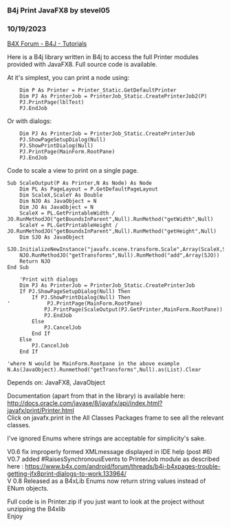### B4j Print JavaFX8 by stevel05
### 10/19/2023
[B4X Forum - B4J - Tutorials](https://www.b4x.com/android/forum/threads/49836/)

Here is a B4j library written in B4j to access the full Printer modules provided with JavaFX8. Full source code is available.  
  
At it's simplest, you can print a node using:  

```B4X
    Dim P As Printer = Printer_Static.GetDefaultPrinter  
    Dim PJ As PrinterJob = PrinterJob_Static.CreatePrinterJob2(P)  
    PJ.PrintPage(lblTest)  
    PJ.EndJob
```

  
  
Or with dialogs:  
  

```B4X
    Dim PJ As PrinterJob = PrinterJob_Static.CreatePrinterJob  
    PJ.ShowPageSetupDialog(Null)  
    PJ.ShowPrintDialog(Null)  
    PJ.PrintPage(MainForm.RootPane)  
    PJ.EndJob
```

  
  
Code to scale a view to print on a single page.  

```B4X
Sub ScaleOutput(P As Printer,N As Node) As Node  
    Dim PL As PageLayout = P.GetDefaultPageLayout  
    Dim ScaleX,ScaleY As Double  
    Dim NJO As JavaObject = N  
    Dim JO As JavaObject = N  
    ScaleX = PL.GetPrintableWidth / JO.RunMethodJO("getBoundsInParent",Null).RunMethod("getWidth",Null)  
    ScaleY = PL.GetPrintableHeight / JO.RunMethodJO("getBoundsInParent",Null).RunMethod("getHeight",Null)  
    Dim SJO As JavaObject  
    SJO.InitializeNewInstance("javafx.scene.transform.Scale",Array(ScaleX,ScaleY))  
    NJO.RunMethodJO("getTransforms",Null).RunMethod("add",Array(SJO))  
    Return NJO  
End Sub
```

  
  

```B4X
    'Print with dialogs  
    Dim PJ As PrinterJob = PrinterJob_Static.CreatePrinterJob  
    If PJ.ShowPageSetupDialog(Null) Then  
        If PJ.ShowPrintDialog(Null) Then  
'            PJ.PrintPage(MainForm.RootPane)  
            PJ.PrintPage(ScaleOutput(PJ.GetPrinter,MainForm.RootPane))  
            PJ.EndJob  
        Else  
            PJ.CancelJob  
        End If  
    Else  
        PJ.CancelJob  
    End If
```

  
  

```B4X
'where N would be MainForm.Rootpane in the above example  
N.As(JavaObject).Runmethod("getTransforms",Null).as(List).Clear
```

  
  
Depends on: JavaFX8, JavaObject  
  
Documentation (apart from that in the library) is available here: <http://docs.oracle.com/javase/8/javafx/api/index.html?javafx/print/Printer.html>  
Click on javafx.print in the All Classes Packages frame to see all the relevant classes.  
  
I've ignored Enums where strings are acceptable for simplicity's sake.  
  
V0.6 fix improperly formed XMLmessage displayed in IDE help (post #6)  
V0.7 added #RaisesSynchronousEvents to PrinterJob module as described here : <https://www.b4x.com/android/forum/threads/b4j-b4xpages-trouble-getting-jfx8print-dialogs-to-work.133964/>  
V 0.8 Released as a B4xLib Enums now return string values instead of ENum objects.  
  
Full code is in Printer.zip if you just want to look at the project without unzipping the B4xlib  
Enjoy